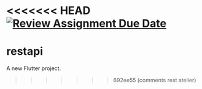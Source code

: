 <<<<<<< HEAD
[![Review Assignment Due Date](https://classroom.github.com/assets/deadline-readme-button-22041afd0340ce965d47ae6ef1cefeee28c7c493a6346c4f15d667ab976d596c.svg)](https://classroom.github.com/a/_1-4ipmr)
=======
# restapi

A new Flutter project.
>>>>>>> 692ee55 (comments rest atelier)
